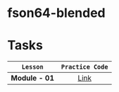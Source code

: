 # fson64-blended

# Tasks

|    `Lesson`     |                               `Practice Code`                               |
| :-------------: | :-------------------------------------------------------------------------: |
| **Module - 01** | [Link](https://github.com/pavlo-sheremet-dev/fson64-blended/tree/module-01) |
